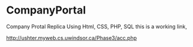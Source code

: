 # CompanyPortal
Company Protal Replica Using Html, CSS, PHP, SQL
this is a working link,

http://ushter.myweb.cs.uwindsor.ca/Phase3/acc.php
